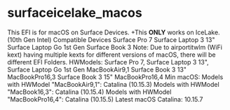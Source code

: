 # surfaceicelake_macos
This EFI is for macOS on Surface Devices.
+This **ONLY** works on IceLake. (10th Gen Intel)
Compatible Devices
Surface Pro 7
Surface Laptop 3 13"
Surface Laptop Go 1st Gen
Surface Book 3
Note: Due to airportitwlm (WiFi kext) having multiple kexts for different versions of macOS, there will be different EFI Folders.
HWModels:
Surface Pro 7, Surface Laptop 3 13", Surface Laptop Go 1st Gen
MacBookAir9,1
Surface Book 3 13"
MacBookPro16,3
Surface Book 3 15"
MacBookPro16,4
Min macOS:
Models with HWModel "MacBookAir9,1": Catalina (10.15.3)
Models with HWModel "MacBook16,3": Catalina (10.15.4)
Models with HWModel "MacBookPro16,4": Catalina (10.15.5)
Latest macOS Catalina: 10.15.7
  
